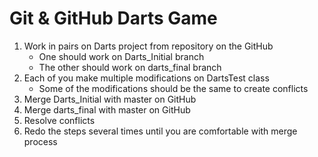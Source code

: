 # Git & GitHub Darts Game
1. Work in pairs on Darts project from repository on the GitHub
   - One should work on Darts_Initial branch
   - The other should work on darts_final branch
2. Each of you make multiple modifications on DartsTest class 
   - Some of the modifications should be the same to create conflicts
3. Merge Darts_Initial with master on GitHub
4. Merge darts_final with master on GitHub
5. Resolve conflicts
6. Redo the steps several times until you are comfortable with merge process
